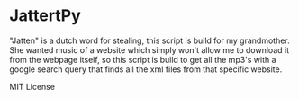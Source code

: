 JattertPy
=========

"Jatten" is a dutch word for stealing, this script is build for my grandmother. She wanted music of a website which simply won't allow me to download it from the webpage itself, so this script is build to get all the mp3's with a google search query that finds all the xml files from that specific website.

MIT License
